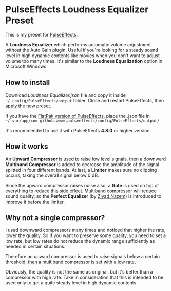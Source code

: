 # PulseEffects Loudness Equalizer Preset

This is my preset for [PulseEffects](https://github.com/wwmm/pulseeffects).

A **Loudness Equalizer** which performs automatic volume adjustment without the Auto Gain plugin. Useful if you're looking for a steady sound level in high dynamic contents like movies when you don't want to adjust volume too many times. It's similar to the **Loudness Equalization** option in Microsoft Windows.

## How to install ##

Download *Loudness Equalizer.json* file and copy it inside `~/.config/PulseEffects/output` folder. Close and restart PulseEffects, then apply the new preset.

If you have the [FlatPak version of PulseEffects](https://flathub.org/apps/details/com.github.wwmm.pulseeffects), place the .json file in `~/.var/app/com.github.wwmm.pulseeffects/config/PulseEffects/output/`

It's recommended to use it with PulseEffects **4.8.0** or higher version.

## How it works

An **Upward Compressor** is used to raise low level signals, then a downward **Multiband Compressor** is added to decrease the amplitude of the signal splitted in four different bands. At last, a **Limiter** makes sure no clipping occurs, taking the overall signal below 0 dB. 

Since the upward compressor raises noise also, a **Gate** is used on top of everything to reduce this side effect. Multiband compressor will reduce sound quality, so the **Perfect Equalizer** (by [Ziyad Nazem](https://www.ziyadnazem.com/post/956431457/the-perfect-eq-settings-unmasking-the-eq)) is introduced to improve it before the limiter.

## Why not a single compressor?

I used downward compressors many times and noticed that higher the rate, lower the quality. So if you want to preserve some quality, you need to set a low rate, but low rates do not reduce the dynamic range sufficiently as needed in certain situations.

Therefore an upward compressor is used to raise signals below a certain threshold, then a multiband compressor is set with a low rate.

Obviously, the quality is not the same as original, but it's better than a compressor with high rate. Take in consideration that this is intended to be used only to get a quite steady level in high dynamic contents.
